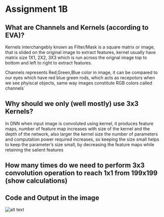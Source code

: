 # Assignment 1B


What are Channels and Kernels (according to EVA)?
--

Kernels interchangebly known as Filter/Mask is a square matrix or image, that is slided on the original image to extract features, kernel usually have matrix size 1X1, 2X2, 3X3 which is run across the orignal image top to bottom and left to right to extract features.

Channels represents Red,Green,Blue color in image, it can be compared to our eyes which have red blue green rods, which acts as recepotors when we see phyiscal objects, same way images constitute RGB colors called channels`

Why should we only (well mostly) use 3x3 Kernels?
--

In DNN when input image is convoluted using kernel, it produces feature maps, number of feature map increases with size of the kernel and the depth of the network, also larger the kernel size the number of parameters and computation power required increases, so keeping the size small helps to keep the parameter’s size small, by decreasing the feature maps while retaining the salient features


How many times do we need to perform 3x3 convolution operation to reach 1x1 from 199x199 (show calculations)
--
Code and Output in the image
-
![alt text](https://user-images.githubusercontent.com/11686582/56873564-c49c0d00-6a50-11e9-9794-a51042fb4e2a.png)



